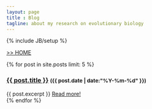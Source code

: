 ```yaml
---
layout: page
title : Blog
tagline: about my research on evolutionary biology
---
```

{% include JB/setup %}

<a href="http://nymphalidae.utu.fi/cpena">>> HOME</a>

{% for post in site.posts limit: 5 %}
  <div class="post_info">
	    <h3><a href="{{ BASE_PATH }}{{ post.url }}">{{ post.title }}</a>
	    <small>({{ post.date | date:"%Y-%m-%d" }})</small></h3>
    {{ post.excerpt }} <a href="{{ BASE_PATH }}{{ post.url }}">Read more!</a>
    </div>
  {% endfor %}

